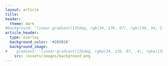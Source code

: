 ```yaml
---
layout: article
title: 
header:
  theme: dark
#background: 'linear-gradient(135deg, rgb(34, 139, 87), rgb(139, 34, 139))'
article_header:
  type: overlay
  background_color: '#203028'
  background_image:
#    gradient: 'linear-gradient(135deg, rgba(34, 139, 87, .4), rgba(139, 34, 139, .4))'
    src: /assets/images/background.png
---
```



